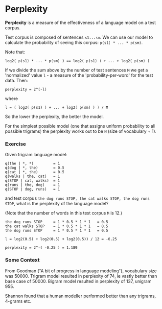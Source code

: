 # Perplexity

**Perplexity** is a measure of the effectiveness of a language model on a test corpus.

Test corpus is composed of sentences `s1...sm`. We can use our model to calculate the probability of seeing this corpus: `p(s1) * ... * p(sm)`.

Note that:

	log2( p(s1) * ... * p(sm) ) == log2( p(s1) ) + ... + log2( p(sm) )

If we divide the sum above by the number of test sentences `M` we get a 'normalized' value `l` - a measure of the 'probability-per-word' for the test data. Then:

	perplexity = 2^(-l)

where

	l = ( log2( p(s1) ) + ... + log2( p(sm) ) ) / M

So the lower the perplexity, the better the model. 

For the simplest possible model (one that assigns uniform probability to all possible trigrams) the perplexity works out to be `N` (size of vocabulary + 1).

### Exercise

Given trigram language model:

	q(the | *, *)         = 1
	q(dog | *, the)       = 0.5
	q(cat | *, the)       = 0.5
	q(walks | the, cat)   = 1
	q(STOP | cat, walks)  = 1
	q(runs | the, dog)    = 1
	q(STOP | dog, runs)   = 1

and test corpus `the dog runs STOP, the cat walks STOP, the dog runs STOP`, what is the perplexity of the language model?

(Note that the number of words in this test corpus `M` is 12.)

	the dog runs STOP     = 1 * 0.5 * 1 * 1   = 0.5
	the cat walks STOP    = 1 * 0.5 * 1 * 1   = 0.5
	the dog runs STOP     = 1 * 0.5 * 1 * 1   = 0.5

	l = log2(0.5) + log2(0.5) + log2(0.5)) / 12 = -0.25

	perplexity = 2^-( -0.25 ) = 1.189

### Some Context

From Goodman ("A bit of progress in language modeling"), vocabulary size was 50000. Trigram model resulted in perplexity of 74, ie vastly better than base case of 50000. Bigram model resulted in perplexity of 137, unigram 955.

Shannon found that a human modeller performed better than any trigrams, 4-grams etc.